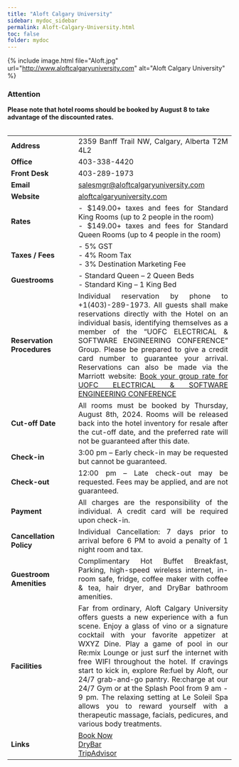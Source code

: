 ```yaml
---
title: "Aloft Calgary University"
sidebar: mydoc_sidebar
permalink: Aloft-Calgary-University.html
toc: false 
folder: mydoc
---
```


{% include image.html file="Aloft.jpg" url="http://www.aloftcalgaryuniversity.com" alt="Aloft Calgary University"  %}  

### Attention   

<b align="justify">Please note that hotel rooms should be booked by August 8 to take advantage of the discounted rates.</b>
<br>
<br>
<table>
<colgroup>
<col width="30%" />
<col width="70%" />
</colgroup>

<tbody>
<tr>
<td markdown="span"><strong>Address</strong></td>
<td markdown="span" align="justify">2359 Banff Trail NW, Calgary, Alberta T2M 4L2</td>
</tr>
<tr>
<td markdown="span"><strong>Office</strong></td>
<td markdown="span">403-338-4420</td>
</tr>
<tr>
<td markdown="span"><strong>Front Desk</strong></td>
<td markdown="span">403-289-1973</td>
</tr>
<tr>
<td markdown="span"><strong>Email</strong></td>
<td markdown="span"><a href="mailto:salesmgr@aloftcalgaryuniversity.com">salesmgr@aloftcalgaryuniversity.com</a></td>
</tr>
<tr>
<td markdown="span"><strong>Website</strong></td>
<td markdown="span"><a href="http://www.aloftcalgaryuniversity.com" target="_blank">aloftcalgaryuniversity.com</a></td>
</tr>
<tr>
<td markdown="span"><strong>Rates</strong></td>
<td markdown="span" align="justify">
- $149.00+ taxes and fees for Standard King Rooms (up to 2 people in the room)<br>
- $149.00+ taxes and fees for Standard Queen Rooms (up to 4 people in the room)
</td>
</tr>
<tr>
<td markdown="span"><strong>Taxes / Fees</strong></td>
<td markdown="span">
- 5% GST<br>
- 4% Room Tax<br>
- 3% Destination Marketing Fee
</td>
</tr>
<tr>
<td markdown="span"><strong>Guestrooms</strong></td>
<td markdown="span">
- Standard Queen – 2 Queen Beds<br>
- Standard King – 1 King Bed
</td>
</tr>
<tr>
<td markdown="span"><strong>Reservation Procedures</strong></td>
<td markdown="span" align="justify">
Individual reservation by phone to +1(403)-289-1973. All guests shall make reservations directly with the Hotel on an individual basis, identifying themselves as a member of the “UOFC ELECTRICAL & SOFTWARE ENGINEERING CONFERENCE” Group. Please be prepared to give a credit card number to guarantee your arrival. Reservations can also be made via the Marriott website: <a href="https://www.marriott.com/event-reservations/reservation-link.mi?id=1693596963813&key=GRP&app=resvlink" target="_blank">Book your group rate for UOFC ELECTRICAL & SOFTWARE ENGINEERING CONFERENCE</a>
</td>
</tr>
<tr>
<td markdown="span"><strong>Cut-off Date</strong></td>
<td markdown="span" align="justify">
All rooms must be booked by Thursday, August 8th, 2024. Rooms will be released back into the hotel inventory for resale after the cut-off date, and the preferred rate will not be guaranteed after this date.
</td>
</tr>
<tr>
<td markdown="span"><strong>Check-in</strong></td>
<td markdown="span" align="justify">3:00 pm – Early check-in may be requested but cannot be guaranteed.</td>
</tr>
<tr>
<td markdown="span"><strong>Check-out</strong></td>
<td markdown="span" align="justify">12:00 pm – Late check-out may be requested. Fees may be applied, and are not guaranteed.</td>
</tr>
<tr>
<td markdown="span"><strong>Payment</strong></td>
<td markdown="span" align="justify">All charges are the responsibility of the individual. A credit card will be required upon check-in.</td>
</tr>
<tr>
<td markdown="span"><strong>Cancellation Policy</strong></td>
<td markdown="span" align="justify">
Individual Cancellation: 7 days prior to arrival before 6 PM to avoid a penalty of 1 night room and tax.
</td>
</tr>
<tr>
<td markdown="span"><strong>Guestroom Amenities</strong></td>
<td markdown="span" align="justify">
Complimentary Hot Buffet Breakfast, Parking, high-speed wireless internet, in-room safe, fridge, coffee maker with coffee & tea, hair dryer, and DryBar bathroom amenities.
</td>
</tr>
<tr>
<td markdown="span"><strong>Facilities</strong></td>
<td markdown="span" align="justify">
Far from ordinary, Aloft Calgary University offers guests a new experience with a fun scene. Enjoy a glass of vino or a signature cocktail with your favorite appetizer at WXYZ Dine. Play a game of pool in our Re:mix Lounge or just surf the internet with free WIFI throughout the hotel. If cravings start to kick in, explore Re:fuel by Aloft, our 24/7 grab-and-go pantry. Re:charge at our 24/7 Gym or at the Splash Pool from 9 am - 9 pm. The relaxing setting at Le Soleil Spa allows you to reward yourself with a therapeutic massage, facials, pedicures, and various body treatments.
</td>
</tr>
<tr>
<td markdown="span"><strong>Links</strong></td>
<td markdown="span" align="justify">
<a href="https://www.marriott.com/event-reservations/reservation-link.mi?id=1693596963813&key=GRP&app=resvlink" target="_blank">Book Now</a><br>
<a href="http://www.drybar.com/" target="_blank">DryBar</a><br>
<a href="https://www.tripadvisor.com/Restaurant_Review-g154913-d6578388-Reviews-W_Xyz_Bar-Calgary_Alberta.html" target="_blank">TripAdvisor</a>
</td>
</tr>
</tbody>
</table>

<style>
    .responsive-table {
        width: 100%;
        border-collapse: collapse;
    }
    .responsive-table th, .responsive-table td {
        border: 1px solid #ddd;
        padding: 8px;
    }
    .responsive-table th {
        background-color: #f2f2f2;
        text-align: left;
    }
    .responsive-table tr:nth-child(even) {
        background-color: #f9f9f9;
    }
    @media screen and (max-width: 600px) {
        .responsive-table thead {
            display: none;
        }
        .responsive-table, .responsive-table tbody, .responsive-table tr, .responsive-table td {
            display: block;
            width: 100%;
        }
        .responsive-table tr {
            margin-bottom: 15px;
        }
        .responsive-table td {
            text-align: right;
            padding-left: 50%;
            position: relative;
        }
        .responsive-table td::before {
            content: attr(data-label);
            position: absolute;
            left: 0;
            width: 50%;
            padding-left: 10px;
            text-align: left;
            font-weight: bold;
            background-color: #f2f2f2;
            border-right: 1px solid #ddd;
            box-sizing: border-box;
        }
    }
</style>

